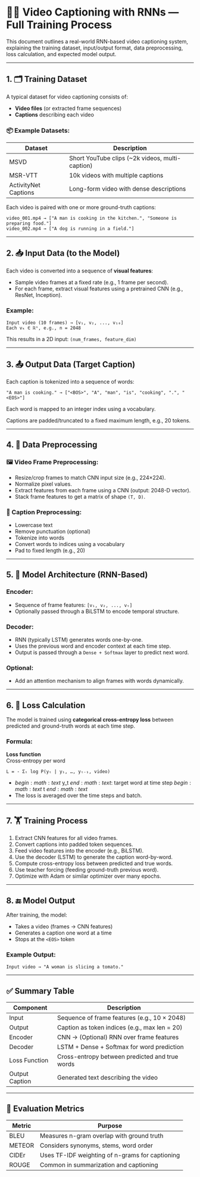 # 🎥📝 Video Captioning with RNNs — Full Training Process

This document outlines a real-world RNN-based video captioning system, explaining the training dataset, input/output format, data preprocessing, loss calculation, and expected model output.

---

## 1. 🗂️ Training Dataset

A typical dataset for video captioning consists of:
- **Video files** (or extracted frame sequences)
- **Captions** describing each video

### 📦 Example Datasets:
| Dataset      | Description                                 |
|--------------|---------------------------------------------|
| MSVD         | Short YouTube clips (~2k videos, multi-caption) |
| MSR-VTT      | 10k videos with multiple captions           |
| ActivityNet Captions | Long-form video with dense descriptions |

Each video is paired with one or more ground-truth captions:
```
video_001.mp4 → ["A man is cooking in the kitchen.", "Someone is preparing food."]
video_002.mp4 → ["A dog is running in a field."]
```

---

## 2. 📥 Input Data (to the Model)

Each video is converted into a sequence of **visual features**:

- Sample video frames at a fixed rate (e.g., 1 frame per second).
- For each frame, extract visual features using a pretrained CNN (e.g., ResNet, Inception).

### Example:
```
Input video (10 frames) → [v₁, v₂, ..., v₁₀]
Each vₖ ∈ ℝⁿ, e.g., n = 2048
```

This results in a 2D input: `(num_frames, feature_dim)`

---

## 3. 📤 Output Data (Target Caption)

Each caption is tokenized into a sequence of words:

```
"A man is cooking." → ["<BOS>", "A", "man", "is", "cooking", ".", "<EOS>"]
```

Each word is mapped to an integer index using a vocabulary.

Captions are padded/truncated to a fixed maximum length, e.g., 20 tokens.

---

## 4. 🧹 Data Preprocessing

### 🖼️ Video Frame Preprocessing:
- Resize/crop frames to match CNN input size (e.g., 224×224).
- Normalize pixel values.
- Extract features from each frame using a CNN (output: 2048-D vector).
- Stack frame features to get a matrix of shape `(T, D)`.

### 📝 Caption Preprocessing:
- Lowercase text
- Remove punctuation (optional)
- Tokenize into words
- Convert words to indices using a vocabulary
- Pad to fixed length (e.g., 20)

---

## 5. 🧠 Model Architecture (RNN-Based)

### Encoder:
- Sequence of frame features: `[v₁, v₂, ..., vₜ]`
- Optionally passed through a BiLSTM to encode temporal structure.

### Decoder:
- RNN (typically LSTM) generates words one-by-one.
- Uses the previous word and encoder context at each time step.
- Output is passed through a `Dense + Softmax` layer to predict next word.

### Optional:
- Add an attention mechanism to align frames with words dynamically.

---

## 6. 🧮 Loss Calculation

The model is trained using **categorical cross-entropy loss** between predicted and ground-truth words at each time step.

### Formula:
**Loss function**  
Cross-entropy per word
```
L = - Σₜ log P(yₜ | y₁, …, yₜ₋₁, video)
```

- $begin:math:text$ y_t $end:math:text$: target word at time step $begin:math:text$ t $end:math:text$
- The loss is averaged over the time steps and batch.

---

## 7. 🏋️ Training Process

1. Extract CNN features for all video frames.
2. Convert captions into padded token sequences.
3. Feed video features into the encoder (e.g., BiLSTM).
4. Use the decoder (LSTM) to generate the caption word-by-word.
5. Compute cross-entropy loss between predicted and true words.
6. Use teacher forcing (feeding ground-truth previous word).
7. Optimize with Adam or similar optimizer over many epochs.

---

## 8. 🔚 Model Output

After training, the model:
- Takes a video (frames → CNN features)
- Generates a caption one word at a time
- Stops at the `<EOS>` token

### Example Output:
```
Input video → "A woman is slicing a tomato."
```

---

## ✅ Summary Table

| Component        | Description                                        |
|------------------|----------------------------------------------------|
| Input            | Sequence of frame features (e.g., 10 × 2048)       |
| Output           | Caption as token indices (e.g., max len = 20)      |
| Encoder          | CNN → (Optional) RNN over frame features           |
| Decoder          | LSTM + Dense + Softmax for word prediction         |
| Loss Function    | Cross-entropy between predicted and true words     |
| Output Caption   | Generated text describing the video                |

---

## 🧪 Evaluation Metrics

| Metric   | Purpose                                          |
|----------|--------------------------------------------------|
| BLEU     | Measures n-gram overlap with ground truth        |
| METEOR   | Considers synonyms, stems, word order            |
| CIDEr    | Uses TF-IDF weighting of n-grams for captioning  |
| ROUGE    | Common in summarization and captioning           |
